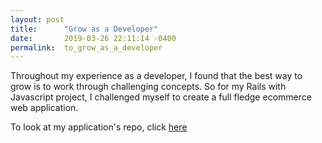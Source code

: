 ```yaml
---
layout: post
title:      "Grow as a Developer"
date:       2019-03-26 22:11:14 -0400
permalink:  to_grow_as_a_developer
---
```



Throughout my experience as a developer, I found that the best way to grow is to work through challenging concepts. So for my Rails with Javascript project, I challenged myself to create a full fledge ecommerce web application. 

To look at my application's repo, click [here](https://github.com/Cheng0315/swift-kart)
 

